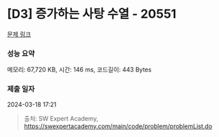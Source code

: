 # [D3] 증가하는 사탕 수열 - 20551 

[문제 링크](https://swexpertacademy.com/main/code/problem/problemDetail.do?contestProbId=AY4XhKTKU0IDFARM) 

### 성능 요약

메모리: 67,720 KB, 시간: 146 ms, 코드길이: 443 Bytes

### 제출 일자

2024-03-18 17:21



> 출처: SW Expert Academy, https://swexpertacademy.com/main/code/problem/problemList.do